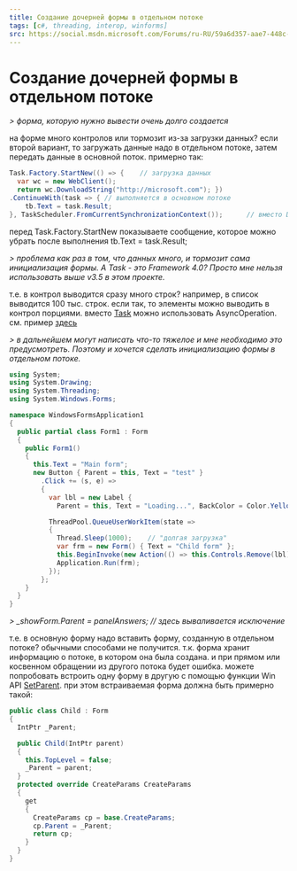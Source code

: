 ```yaml
---
title: Создание дочерней формы в отдельном потоке
tags: [c#, threading, interop, winforms]
src: https://social.msdn.microsoft.com/Forums/ru-RU/59a6d357-aae7-448c-a3d7-45755bdd071a/-?forum=fordesktopru
---
```

# Создание дочерней формы в отдельном потоке
*> форма, которую нужно вывести очень долго создается*

на форме много контролов или тормозит из-за загрузки данных? 
если второй вариант, то загружать данные надо в отдельном потоке, затем передать данные в основной поток. примерно так:
```c#
Task.Factory.StartNew(() => {    // загрузка данных
  var wc = new WebClient();
  return wc.DownloadString("http://microsoft.com"); })
.ContinueWith(task => { // выполняется в основном потоке
	tb.Text = task.Result; 
}, TaskScheduler.FromCurrentSynchronizationContext());      // вместо Dispatcher.Invoke
```
перед Task.Factory.StartNew показываете сообщение, которое можно убрать после выполнения tb.Text = task.Result;

*> проблема как раз в том, что данных много, и тормозит сама инициализация формы. А Task - это Framework 4.0? Просто мне нельзя использовать выше v3.5 в этом проекте.*

т.е. в контрол выводится сразу много строк? например, в список выводится 100 тыс. строк. 
если так, то элементы можно выводить в контрол порциями. 
вместо [Task](http://msdn.microsoft.com/en-us/library/system.threading.tasks.task.aspx) можно использовать AsyncOperation. 
см. пример [здесь](http://social.msdn.microsoft.com/Forums/eu/winforms/thread/4823af90-e083-4fce-9edf-d9a47700d705/#7caada1f-1f29-429f-9155-b388a983574f)

*> в дальнейшем могут написать что-то тяжелое и мне необходимо это предусмотреть. Поэтому и хочется сделать инициализацию формы в отдельном потоке.*
```c#
using System;
using System.Drawing;
using System.Threading;
using System.Windows.Forms;

namespace WindowsFormsApplication1
{
  public partial class Form1 : Form
  {
    public Form1()
    {
      this.Text = "Main form";
      new Button { Parent = this, Text = "test" }
        .Click += (s, e) =>
        {
          var lbl = new Label { 
            Parent = this, Text = "Loading...", BackColor = Color.Yellow, Location = new Point(10, 100) };

          ThreadPool.QueueUserWorkItem(state =>
          {
            Thread.Sleep(1000);    // "долгая загрузка"
            var frm = new Form() { Text = "Child form" };
            this.BeginInvoke(new Action(() => this.Controls.Remove(lbl)));
            Application.Run(frm);
          });
        };
    }
  }
}
```

*> _showForm.Parent = panelAnswers; // здесь вываливается исключение* 

т.е. в основную форму надо вставить форму, созданную в отдельном потоке? обычными способами не получится. т.к. форма хранит информацию о потоке, в котором она была создана. и при прямом или косвенном обращении из другого потока будет ошибка.
можете попробовать встроить одну форму в другую с помощью функции Win API [SetParent](http://msdn.microsoft.com/en-us/library/windows/desktop/ms633541(v=vs.85).aspx). при этом встраиваемая форма должна быть примерно такой:
```c#
public class Child : Form
{
  IntPtr _Parent;

  public Child(IntPtr parent)
  {
    this.TopLevel = false;
    _Parent = parent;
  }
  protected override CreateParams CreateParams
  {
    get
    {
      CreateParams cp = base.CreateParams;
      cp.Parent = _Parent;
      return cp;
    }
  }
}
```
